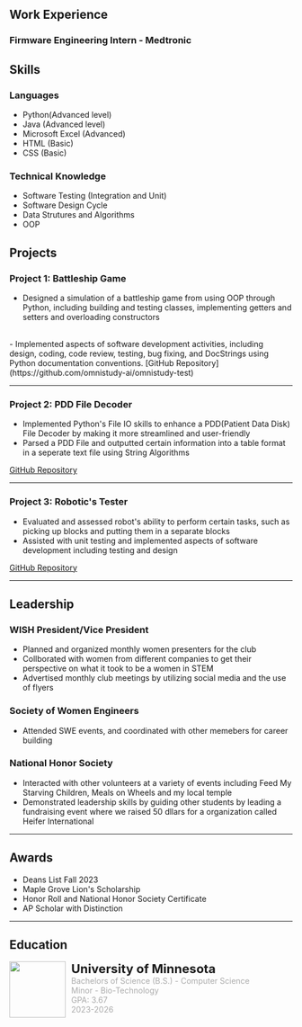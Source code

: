 
## Work Experience
### Firmware Engineering Intern - Medtronic

## Skills
### Languages
- Python(Advanced level)
- Java (Advanced level)
- Microsoft Excel (Advanced)
- HTML (Basic)
- CSS (Basic)
  
### Technical Knowledge
- Software Testing (Integration and Unit)
- Software Design Cycle
- Data Strutures and Algorithms
- OOP
  
## Projects

### Project 1: Battleship Game
- Designed a simulation of a battleship game from using OOP through Python, including building and testing classes, implementing getters and setters and overloading constructors
<br/>
- Implemented aspects of software development activities, including design, coding, code review, testing, bug fixing, and DocStrings using Python documentation conventions.
<!-- <img src="images/omnistudy.png" height="300" width="500"/><br/> -->
[GitHub Repository](https://github.com/omnistudy-ai/omnistudy-test)

---

### Project 2: PDD File Decoder
- Implemented Python's File IO skills to enhance a PDD(Patient Data Disk) File Decoder by making it more streamlined and user-friendly 
- Parsed a PDD File and outputted certain information into a table format in a seperate text file using String Algorithms
<!-- <img src="images/greenChoice.png" height="300" width="500"/><br/> -->
[GitHub Repository](https://github.umn.edu/GDSC/greenchoice)

--- 

### Project 3: Robotic's Tester
- Evaluated and assessed robot's ability to perform certain tasks, such as picking up blocks and putting them in a separate blocks
- Assisted with unit testing and implemented aspects of software development including testing and design

<!-- <img src="images/greenChoice.png" height="300" width="500"/><br/> -->
[GitHub Repository](https://github.umn.edu/GDSC/greenchoice)

--- 

## Leadership

### WISH President/Vice President
- Planned and organized monthly women presenters for the club
- Collborated with women from different companies to get their perspective on what it took to be a women in STEM
- Advertised monthly club meetings by utilizing social media and the use of flyers
  
### Society of Women Engineers
- Attended SWE events, and coordinated with other memebers for career building
  
### National Honor Society
- Interacted with other volunteers at a variety of events including Feed My Starving Children, Meals on Wheels and my local temple
- Demonstrated leadership skills by guiding other students by leading a fundraising event where we raised 50 dllars for a organization called Heifer International

---

## Awards
- Deans List Fall 2023
- Maple Grove Lion's Scholarship
- Honor Roll and National Honor Society Certificate
- AP Scholar with Distinction
  
---

## Education
<div style="display: flex; flex-direction: row; gap: 10px;">
    <img src="images/umn.jpeg" height="100" width="100"/>
    <div style="display: flex; flex-direction: column">
        <p style="font-weight: bold; font-size: 22px; margin: 0;">University of Minnesota</p>
        <p style="color: #ababab; margin: 0;">Bachelors of Science (B.S.) - Computer Science</p>
        <p style="color: #ababab; margin: 0;">Minor - Bio-Technology</p>
        <p style="color: #ababab; margin: 0;">GPA: 3.67</p>
        <p style="color: #ababab; margin: 0;">2023-2026</p>
    </div>
</div>

